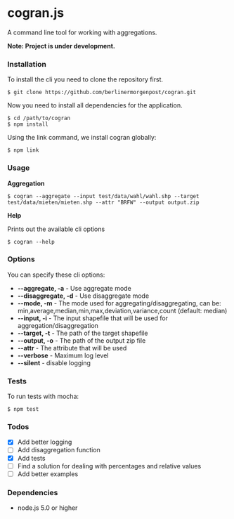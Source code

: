 # cogran.js

A command line tool for working with aggregations.

**Note: Project is under development.**


### Installation

To install the cli you need to clone the repository first.

```
$ git clone https://github.com/berlinermorgenpost/cogran.git
```

Now you need to install all dependencies for the application.

```
$ cd /path/to/cogran
$ npm install
```

Using the link command, we install cogran globally:

```
$ npm link
```

### Usage

**Aggregation**

```
$ cogran --aggregate --input test/data/wahl/wahl.shp --target test/data/mieten/mieten.shp --attr "BRFW" --output output.zip
```

**Help**

Prints out the available cli options

```
$ cogran --help
```


### Options

You can specify these cli options:

* **--aggregate, -a** - Use aggregate mode
* **--disaggregate, -d** - Use disaggregate mode
* **--mode, -m** - The mode used for aggregating/disaggregating, can be: min,average,median,min,max,deviation,variance,count (default: median)
* **--input, -i** - The input shapefile that will be used for aggregation/disaggregation
* **--target, -t** - The path of the target shapefile
* **--output, -o** - The path of the output zip file
* **--attr** - The attribute that will be used
* **--verbose** - Maximum log level
* **--silent** - disable logging

### Tests

To run tests with mocha:

```
$ npm test
```

### Todos

* [x] Add better logging
* [ ] Add disaggregation function
* [x] Add tests
* [ ] Find a solution for dealing with percentages and relative values
* [ ] Add better examples

### Dependencies

* node.js 5.0 or higher
